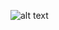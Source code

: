 ![alt text]([http://url/to/img.png](https://github.com/yhan0117/cart_pole/blob/main/cad/Base/ASM.JPG)https://github.com/yhan0117/cart_pole/blob/main/cad/Base/ASM.JPG)
